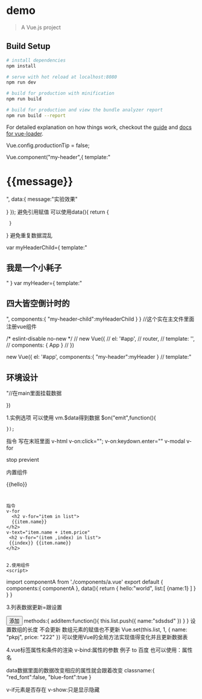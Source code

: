 # demo

> A Vue.js project

## Build Setup

``` bash
# install dependencies
npm install

# serve with hot reload at localhost:8080
npm run dev

# build for production with minification
npm run build

# build for production and view the bundle analyzer report
npm run build --report
```

For detailed explanation on how things work, checkout the [guide](http://vuejs-templates.github.io/webpack/) and [docs for vue-loader](http://vuejs.github.io/vue-loader).

Vue.config.productionTip = false;

Vue.component("my-header",{
  template:"<h1>{{message}}</h1>",
  data:{
    message:"实验效果" 

  }
});
 避免引用赋值 可以使用data(){
     return {

     }
 }
避免重复数据混乱








var myHeaderChild={
  template:"<h2>我是一个小耗子</h2>"
}
var myHeader={
  template:"<h2>四大皆空倒计时的 <my-header-child></my-header-child></h2>",
  components:{
    "my-header-child":myHeaderChild
  }
}
//这个实在主文件里面注册vue组件

/* eslint-disable no-new */
// new Vue({
//   el: '#app',
//   router,
//   template: '<App/>',
//   components: { App }
// })

new Vue({
  el: '#app',
  components:{
    "my-header":myHeader
  }
  // template:"<h2>环境设计</h2>"//在main里面挂载数据
 
})


1.实例选项
    可以使用 vm.$data得到数据
    $on("emit",function(){

    });


指令 写在末班里面
v-html
v-on:click="";
v-on:keydown.enter=""
v-modal
v-for

stop
previent

内置组件


  {{hello}}
    <h1 v-text="hello"></h1>
    <h2 v-html="hello"></h2>

    指令
    v-for
      <h2 v-for="item in list">
      {{item.name}}
    </h2>
    v-text="item.name + item.price"
     <h2 v-for="(item ,index) in list">
     {{index}} {{item.name}}
    </h2>


    2.使用组件
    <script>
 import componentA from './components/a.vue'
export default {
  components:{
    componentA
  },
  data(){
    return {
      hello:"world",
      list:[
        {name:1}
      ]
    }
  }
}
</script>


3.列表数据更新=跟设置

 <button v-on:click="additem">添加</button>
methods:{
      additem:function(){
        this.list.push({
          name:"sdsdsd"
        })
      }
    }
设置数组的长度 不会更新
数组元素的赋值也不更新 
Vue.set(this.list, 1, {
name: "pkpj",
price: "222"
})
可以使用Vue的全局方法实现值得变化并且更新数据表


4.vue标签属性和条件的渲染
v-bind:属性的参数   例子
 <a v-bind:href="link">to 百度</a>
 也可以使用：属性名

 data数据里面的数据改变相应的属性就会跟着改变
classname:{
  "red_font":false,
  "blue-font":true
}

v-if元素是否存在
v-show:只是显示隐藏
